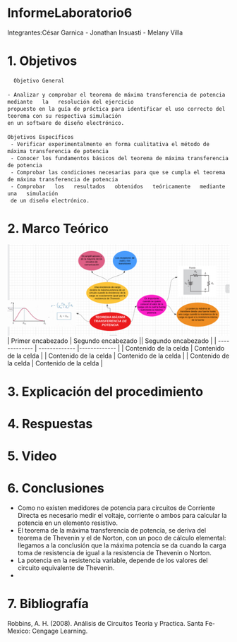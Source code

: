 # InformeLaboratorio6

Integrantes:César Garnica - Jonathan Insuasti - Melany Villa

# 1. Objetivos 

      Objetivo General
     
    - Analizar y comprobar el teorema de máxima transferencia de potencia  mediante   la   resolución del ejercicio
    propuesto en la guía de práctica para identificar el uso correcto del teorema con su respectiva simulación 
    en un software de diseño electrónico.
    
    Objetivos Específicos
     - Verificar experimentalmente en forma cualitativa el método de máxima transferencia de potencia 
     - Conocer los fundamentos básicos del teorema de máxima transferencia de potencia
     - Comprobar las condiciones necesarias para que se cumpla el teorema de máxima transferencia de potencia
     - Comprobar   los   resultados   obtenidos   teóricamente   mediante   una   simulación  
     de un diseño electrónico.

    
# 2. Marco Teórico

![](https://github.com/mjvilla1/ImagenesLab6/blob/main/maxima%20transferencia%20de%20potencia.PNG)
| Primer encabezado | Segundo encabezado || Segundo encabezado |
| ------------- | ------------- |------------- |
| Contenido de la celda  | Contenido de la celda  |
| Contenido de la celda  | Contenido de la celda  |
| Contenido de la celda  | Contenido de la celda  |
# 3. Explicación  del procedimiento




#  4. Respuestas 



# 5. Video



# 6. Conclusiones

- Como no existen medidores de potencia para circuitos de Corriente Directa es necesario medir el voltaje, 
corriente o ambos para calcular la potencia en un elemento resistivo.
- El teorema de la máxima transferencia de potencia, se deriva del teorema de Thevenin y el de Norton, 
con un poco de cálculo elemental: llegamos a la conclusión que la máxima potencia se da cuando la carga toma de 
resistencia de igual a la resistencia de Thevenin o Norton.
- La potencia en la resistencia variable, depende de los valores del circuito equivalente de Thevenin.
- 

# 7. Bibliografía 

Robbins, A. H. (2008). Análisis de Circuitos Teoria y Practica. Santa Fe-Mexico: Cengage Learning.
